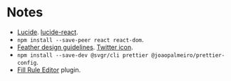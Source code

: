 # Notes

- [Lucide](https://lucide.dev/). [lucide-react](https://lucide.dev/docs/lucide-react).
- `npm install --save-peer react react-dom`.
- [Feather design guidelines](https://github.com/feathericons/feather/issues/171#issuecomment-455356985). [Twitter icon](https://github.com/feathericons/feather/blob/v4.28.0/icons/twitter.svg?short_path=b3f2547).
- `npm install --save-dev @svgr/cli prettier @joaopalmeiro/prettier-config`.
- [Fill Rule Editor](https://www.figma.com/community/plugin/771155994770327940/Fill-Rule-Editor) plugin.
